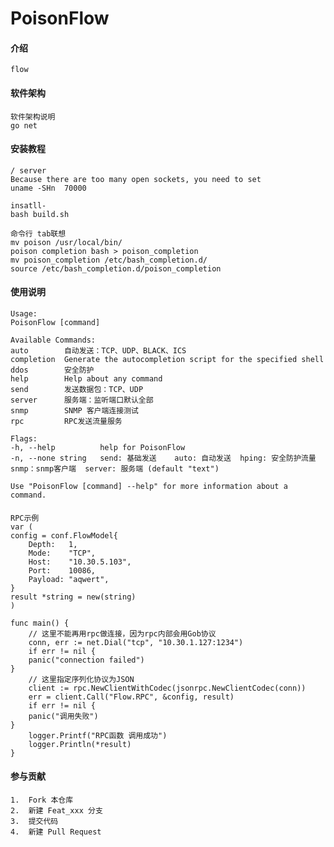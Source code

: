 # PoisonFlow

#### 介绍
    flow


#### 软件架构
    软件架构说明
    go net
#### 安装教程

    / server
    Because there are too many open sockets, you need to set
    uname -SHn  70000
    
    insatll-
    bash build.sh
    
    命令行 tab联想
    mv poison /usr/local/bin/
    poison completion bash > poison_completion
    mv poison_completion /etc/bash_completion.d/
    source /etc/bash_completion.d/poison_completion

    

#### 使用说明

    Usage:
    PoisonFlow [command]
    
    Available Commands:
    auto        自动发送：TCP、UDP、BLACK、ICS
    completion  Generate the autocompletion script for the specified shell
    ddos        安全防护
    help        Help about any command
    send        发送数据包：TCP、UDP
    server      服务端：监听端口默认全部
    snmp        SNMP 客户端连接测试
    rpc         RPC发送流量服务
    
    Flags:
    -h, --help          help for PoisonFlow
    -n, --none string   send: 基础发送    auto: 自动发送  hping: 安全防护流量
    snmp：snmp客户端  server: 服务端 (default "text")
    
    Use "PoisonFlow [command] --help" for more information about a command.

#### 
    RPC示例
    var (
	config = conf.FlowModel{
		Depth:   1,
		Mode:    "TCP",
		Host:    "10.30.5.103",
		Port:    10086,
		Payload: "aqwert",
	}
	result *string = new(string)
    )
    
    func main() {
        // 这里不能再用rpc做连接，因为rpc内部会用Gob协议
        conn, err := net.Dial("tcp", "10.30.1.127:1234")
        if err != nil {
        panic("connection failed")
    }
        // 这里指定序列化协议为JSON
        client := rpc.NewClientWithCodec(jsonrpc.NewClientCodec(conn))
        err = client.Call("Flow.RPC", &config, result)
        if err != nil {
        panic("调用失败")
    }
        logger.Printf("RPC函数 调用成功")
        logger.Println(*result)
    }



#### 参与贡献
    1.  Fork 本仓库
    2.  新建 Feat_xxx 分支
    3.  提交代码
    4.  新建 Pull Request


